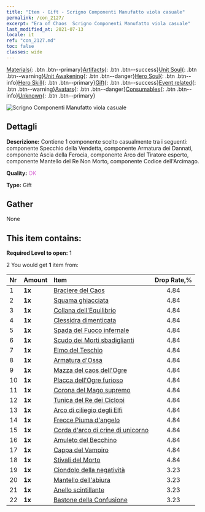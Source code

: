 ```yaml
---
title: "Item - Gift - Scrigno Componenti Manufatto viola casuale"
permalink: /con_2127/
excerpt: "Era of Chaos  Scrigno Componenti Manufatto viola casuale"
last_modified_at: 2021-07-13
locale: it
ref: "con_2127.md"
toc: false
classes: wide
---
```

 [Materials](/ItemsIT/){: .btn .btn--primary}[Artifacts](/ItemsIT/Artifacts/){: .btn .btn--success}[Unit Soul](/ItemsIT/UnitSoul/){: .btn .btn--warning}[Unit Awakening](/ItemsIT/UnitAwakening/){: .btn .btn--danger}[Hero Soul](/ItemsIT/HeroSoul/){: .btn .btn--info}[Hero Skill](/ItemsIT/HeroSkill/){: .btn .btn--primary}[Gift](/ItemsIT/Gift/){: .btn .btn--success}[Event related](/ItemsIT/Events/){: .btn .btn--warning}[Avatars](/ItemsIT/Avatars/){: .btn .btn--danger}[Consumables](/ItemsIT/Consumables/){: .btn .btn--info}[Unknown](/ItemsIT/Unknown/){: .btn .btn--primary}

 ![Scrigno Componenti Manufatto viola casuale](/images/t/i_907046.png)

## Dettagli
 **Descrizione:** Contiene 1 componente scelto casualmente tra i seguenti: componente Specchio della Vendetta, componente Armatura dei Dannati, componente Ascia della Ferocia, componente Arco del Tiratore esperto, componente Mantello del Re Non Morto, componente Codice dell'Arcimago.

 **Quality:** <span style="color: #DA70D6">OK</span>

 **Type:** Gift

## Gather

  None

## This item contains:

 **Required Level to open:** 1

 2 You would get **1** item  from:

  | Nr | Amount |     Item    | Drop Rate,% |
  |:---|:-------|:------------|:---------:|
  | 1 |  **1x** | [Braciere del Caos](/ItemsIT/art_140/) | 4.84 | 
  | 2 |  **1x** | [Squama ghiacciata](/ItemsIT/art_141/) | 4.84 | 
  | 3 |  **1x** | [Collana dell'Equilibrio](/ItemsIT/art_142/) | 4.84 | 
  | 4 |  **1x** | [Clessidra dimenticata](/ItemsIT/art_143/) | 4.84 | 
  | 5 |  **1x** | [Spada del Fuoco infernale](/ItemsIT/art_121/) | 4.84 | 
  | 6 |  **1x** | [Scudo dei Morti sbadiglianti](/ItemsIT/art_122/) | 4.84 | 
  | 7 |  **1x** | [Elmo del Teschio](/ItemsIT/art_123/) | 4.84 | 
  | 8 |  **1x** | [Armatura d'Ossa](/ItemsIT/art_124/) | 4.84 | 
  | 9 |  **1x** | [Mazza del caos dell'Ogre](/ItemsIT/art_125/) | 4.84 | 
  | 10 |  **1x** | [Placca dell'Ogre furioso](/ItemsIT/art_126/) | 4.84 | 
  | 11 |  **1x** | [Corona del Mago supremo](/ItemsIT/art_127/) | 4.84 | 
  | 12 |  **1x** | [Tunica del Re dei Ciclopi](/ItemsIT/art_128/) | 4.84 | 
  | 13 |  **1x** | [Arco di ciliegio degli Elfi](/ItemsIT/art_103/) | 4.84 | 
  | 14 |  **1x** | [Frecce Piuma d'angelo](/ItemsIT/art_104/) | 4.84 | 
  | 15 |  **1x** | [Corda d'arco di crine di unicorno](/ItemsIT/art_105/) | 4.84 | 
  | 16 |  **1x** | [Amuleto del Becchino](/ItemsIT/art_129/) | 4.84 | 
  | 17 |  **1x** | [Cappa del Vampiro](/ItemsIT/art_130/) | 4.84 | 
  | 18 |  **1x** | [Stivali del Morto](/ItemsIT/art_131/) | 4.84 | 
  | 19 |  **1x** | [Ciondolo della negatività](/ItemsIT/art_136/) | 3.23 | 
  | 20 |  **1x** | [Mantello dell'abiura](/ItemsIT/art_137/) | 3.23 | 
  | 21 |  **1x** | [Anello scintillante](/ItemsIT/art_138/) | 3.23 | 
  | 22 |  **1x** | [Bastone della Confusione](/ItemsIT/art_139/) | 3.23 | 
